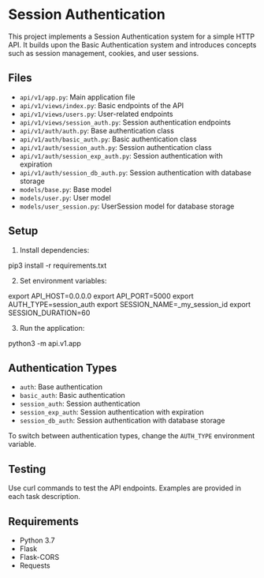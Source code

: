 # Session Authentication

This project implements a Session Authentication system for a simple HTTP API. It builds upon the Basic Authentication system and introduces concepts such as session management, cookies, and user sessions.

## Files

- `api/v1/app.py`: Main application file
- `api/v1/views/index.py`: Basic endpoints of the API
- `api/v1/views/users.py`: User-related endpoints
- `api/v1/views/session_auth.py`: Session authentication endpoints
- `api/v1/auth/auth.py`: Base authentication class
- `api/v1/auth/basic_auth.py`: Basic authentication class
- `api/v1/auth/session_auth.py`: Session authentication class
- `api/v1/auth/session_exp_auth.py`: Session authentication with expiration
- `api/v1/auth/session_db_auth.py`: Session authentication with database storage
- `models/base.py`: Base model
- `models/user.py`: User model
- `models/user_session.py`: UserSession model for database storage

## Setup

1. Install dependencies:

pip3 install -r requirements.txt

2. Set environment variables:

export API_HOST=0.0.0.0
export API_PORT=5000
export AUTH_TYPE=session_auth
export SESSION_NAME=_my_session_id
export SESSION_DURATION=60

3. Run the application:

python3 -m api.v1.app

## Authentication Types

- `auth`: Base authentication
- `basic_auth`: Basic authentication
- `session_auth`: Session authentication
- `session_exp_auth`: Session authentication with expiration
- `session_db_auth`: Session authentication with database storage

To switch between authentication types, change the `AUTH_TYPE` environment variable.

## Testing

Use curl commands to test the API endpoints. Examples are provided in each task description.

## Requirements

- Python 3.7
- Flask
- Flask-CORS
- Requests
